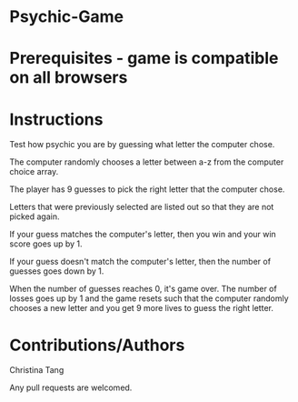 # Psychic-Game

# Prerequisites - game is compatible on all browsers

# Instructions
Test how psychic you are by guessing what letter the computer chose.

The computer randomly chooses a letter between a-z from the computer choice array.

The player has 9 guesses to pick the right letter that the computer chose.

Letters that were previously selected are listed out so that they are not picked again.

If your guess matches the computer's letter, then you win and your win score goes up by 1.

If your guess doesn't match the computer's letter, then the number of guesses goes down by 1.

When the number of guesses reaches 0, it's game over. The number of losses goes up by 1 and the game resets such that the computer randomly chooses a new letter and you get 9 more lives to guess the right letter.

# Contributions/Authors
Christina Tang

Any pull requests are welcomed.
